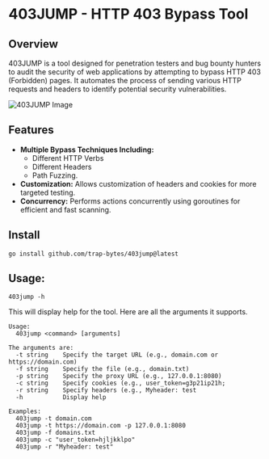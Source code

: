 # 403JUMP - HTTP 403 Bypass Tool

## Overview

403JUMP is a tool designed for penetration testers and bug bounty hunters to audit the security of web applications by attempting to bypass HTTP 403 (Forbidden) pages. It automates the process of sending various HTTP requests and headers to identify potential security vulnerabilities.


![403JUMP Image](https://github.com/trap-bytes/403jump/blob/main/static/tool.png)


## Features

- **Multiple Bypass Techniques Including:**  
	- Different HTTP Verbs
	- Different Headers
	- Path Fuzzing.
- **Customization:** Allows customization of headers and cookies for more targeted testing.
- **Concurrency:** Performs actions concurrently using goroutines for efficient and fast scanning.

## Install

```
go install github.com/trap-bytes/403jump@latest
```
## Usage:

```
403jump -h
```

This will display help for the tool. Here are all the arguments it supports.

```
Usage:
  403jump <command> [arguments]

The arguments are:
  -t string    Specify the target URL (e.g., domain.com or https://domain.com)
  -f string    Specify the file (e.g., domain.txt)
  -p string    Specify the proxy URL (e.g., 127.0.0.1:8080)
  -c string    Specify cookies (e.g., user_token=g3p21ip21h; 
  -r string    Specify headers (e.g., Myheader: test
  -h           Display help

Examples:
  403jump -t domain.com
  403jump -t https://domain.com -p 127.0.0.1:8080
  403jump -f domains.txt
  403jump -c "user_token=hjljkklpo"
  403jump -r "Myheader: test"
```
